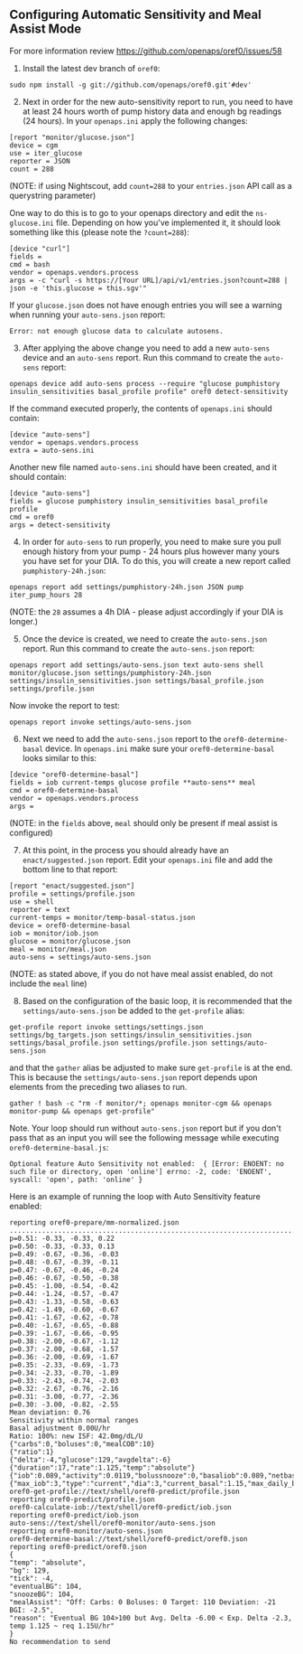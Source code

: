 ## Configuring Automatic Sensitivity and Meal Assist Mode

For more information review https://github.com/openaps/oref0/issues/58

1)	Install the latest dev branch of `oref0`:
```
sudo npm install -g git://github.com/openaps/oref0.git'#dev'
```

2)	Next in order for the new auto-sensitivity report to run, you need to have at least 24 hours worth of pump history data and enough bg readings (24 hours).
In your `openaps.ini` apply the following changes:
```
[report "monitor/glucose.json"]
device = cgm
use = iter_glucose
reporter = JSON
count = 288
```

(NOTE: if using Nightscout, add `count=288` to your `entries.json` API call as a querystring parameter)

One way to do this is to go to your openaps directory and edit the `ns-glucose.ini` file.  Depending on how you've implemented it, it should look something like this (please note the `?count=288`):
```
[device "curl"]
fields =
cmd = bash
vendor = openaps.vendors.process
args = -c "curl -s https://[Your URL]/api/v1/entries.json?count=288 | json -e 'this.glucose = this.sgv'"
```
If your `glucose.json` does not have enough entries you will see a warning when running your `auto-sens.json` report:
```
Error: not enough glucose data to calculate autosens.
```

3)	After applying the above change you need to add a new `auto-sens` device and an `auto-sens` report.  Run this command to create the `auto-sens` report:

`openaps device add auto-sens process --require "glucose pumphistory insulin_sensitivities basal_profile profile" oref0 detect-sensitivity`

If the command executed properly, the contents of `openaps.ini` should contain:
```
[device "auto-sens"]
vendor = openaps.vendors.process
extra = auto-sens.ini
```
Another new file named `auto-sens.ini` should have been created, and it should contain:
```
[device "auto-sens"]
fields = glucose pumphistory insulin_sensitivities basal_profile profile
cmd = oref0
args = detect-sensitivity
```

4) In order for `auto-sens` to run properly, you need to make sure you pull enough history from your pump - 24 hours plus however many yours you have set for your DIA.  To do this, you will create a new report called `pumphistory-24h.json`:
```
openaps report add settings/pumphistory-24h.json JSON pump iter_pump_hours 28
```
(NOTE: the `28` assumes a 4h DIA - please adjust accordingly if your DIA is longer.)

5) Once the device is created, we need to create the `auto-sens.json` report.  Run this command to create the `auto-sens.json` report:
```
openaps report add settings/auto-sens.json text auto-sens shell monitor/glucose.json settings/pumphistory-24h.json settings/insulin_sensitivities.json settings/basal_profile.json settings/profile.json
```
Now invoke the report to test:
```
openaps report invoke settings/auto-sens.json
```

6) Next we need to add the `auto-sens.json` report to the `oref0-determine-basal` device.  In `openaps.ini` make sure your `oref0-determine-basal` looks similar to this:
```
[device "oref0-determine-basal"]
fields = iob current-temps glucose profile **auto-sens** meal
cmd = oref0-determine-basal
vendor = openaps.vendors.process
args =
```
(NOTE: in the `fields` above, `meal` should only be present if meal assist is configured)

7) At this point, in the process you should already have an `enact/suggested.json` report.  Edit your `openaps.ini` file and add the bottom line to that report:
```
[report "enact/suggested.json"]
profile = settings/profile.json
use = shell
reporter = text
current-temps = monitor/temp-basal-status.json
device = oref0-determine-basal
iob = monitor/iob.json
glucose = monitor/glucose.json
meal = monitor/meal.json
auto-sens = settings/auto-sens.json
```
(NOTE: as stated above, if you do not have meal assist enabled, do not include the `meal` line)

8)  Based on the configuration of the basic loop, it is recommended that the `settings/auto-sens.json` be added to the `get-profile` alias:
```
get-profile report invoke settings/settings.json settings/bg_targets.json settings/insulin_sensitivities.json settings/basal_profile.json settings/profile.json settings/auto-sens.json
```
and that the `gather` alias be adjusted to make sure `get-profile` is at the end. This is because the `settings/auto-sens.json` report depends upon elements from the preceding two aliases to run.

`gather ! bash -c "rm -f monitor/*; openaps monitor-cgm && openaps monitor-pump && openaps get-profile"`

Note. Your loop should run without `auto-sens.json` report but if you don't pass that as an input you will see the following message while executing `oref0-determine-basal.js`:
```
Optional feature Auto Sensitivity not enabled:  { [Error: ENOENT: no such file or directory, open 'online'] errno: -2, code: 'ENOENT', syscall: 'open', path: 'online' }
```
Here is an example of running the loop with Auto Sensitivity feature enabled:
```
reporting oref0-prepare/mm-normalized.json
...............................................................................................................................................................................................................................................................................................
p=0.51: -0.33, -0.33, 0.22
p=0.50: -0.33, -0.33, 0.13
p=0.49: -0.67, -0.36, -0.03
p=0.48: -0.67, -0.39, -0.11
p=0.47: -0.67, -0.46, -0.24
p=0.46: -0.67, -0.50, -0.38
p=0.45: -1.00, -0.54, -0.42
p=0.44: -1.24, -0.57, -0.47
p=0.43: -1.33, -0.58, -0.63
p=0.42: -1.49, -0.60, -0.67
p=0.41: -1.67, -0.62, -0.78
p=0.40: -1.67, -0.65, -0.88
p=0.39: -1.67, -0.66, -0.95
p=0.38: -2.00, -0.67, -1.12
p=0.37: -2.00, -0.68, -1.57
p=0.36: -2.00, -0.69, -1.67
p=0.35: -2.33, -0.69, -1.73
p=0.34: -2.33, -0.70, -1.89
p=0.33: -2.43, -0.74, -2.03
p=0.32: -2.67, -0.76, -2.16
p=0.31: -3.00, -0.77, -2.36
p=0.30: -3.00, -0.82, -2.55
Mean deviation: 0.76
Sensitivity within normal ranges
Basal adjustment 0.00U/hr
Ratio: 100%: new ISF: 42.0mg/dL/U
{"carbs":0,"boluses":0,"mealCOB":10}
{"ratio":1}
{"delta":-4,"glucose":129,"avgdelta":-6}
{"duration":17,"rate":1.125,"temp":"absolute"}
{"iob":0.089,"activity":0.0119,"bolussnooze":0,"basaliob":0.089,"netbasalinsulin":1.4,"hightempinsulin":1.8}
{"max_iob":3,"type":"current","dia":3,"current_basal":1.15,"max_daily_basal":1.15,"max_basal":3,"min_bg":100,"max_bg":120,"sens":42,"carb_ratio":10}
oref0-get-profile://text/shell/oref0-predict/profile.json
reporting oref0-predict/profile.json
oref0-calculate-iob://text/shell/oref0-predict/iob.json
reporting oref0-predict/iob.json
auto-sens://text/shell/oref0-monitor/auto-sens.json
reporting oref0-monitor/auto-sens.json
oref0-determine-basal://text/shell/oref0-predict/oref0.json
reporting oref0-predict/oref0.json
{
"temp": "absolute",
"bg": 129,
"tick": -4,
"eventualBG": 104,
"snoozeBG": 104,
"mealAssist": "Off: Carbs: 0 Boluses: 0 Target: 110 Deviation: -21 BGI: -2.5",
"reason": "Eventual BG 104>100 but Avg. Delta -6.00 < Exp. Delta -2.3, temp 1.125 ~ req 1.15U/hr"
}
No recommendation to send
```
